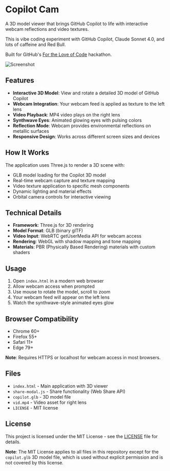 # Copilot Cam

A 3D model viewer that brings GitHub Copilot to life with interactive webcam reflections and video textures.

This is vibe coding experiment with GitHub Copilot, Claude Sonnet 4.0, and lots of caffeine and Red Bull. 

Built for GitHub's [For the Love of Code](https://gh.io/ftloc) hackathon.

![Screenshot](https://repository-images.githubusercontent.com/1021742063/2bef4dd2-aff2-4b01-b652-35b71b7c8d3a)

## Features

- **Interactive 3D Model**: View and rotate a detailed 3D model of GitHub Copilot
- **Webcam Integration**: Your webcam feed is applied as texture to the left lens
- **Video Playback**: MP4 video plays on the right lens
- **Synthwave Eyes**: Animated glowing eyes with pulsing colors
- **Reflection Mode**: Webcam provides environmental reflections on metallic surfaces
- **Responsive Design**: Works across different screen sizes and devices

## How It Works

The application uses Three.js to render a 3D scene with:
- GLB model loading for the Copilot 3D model
- Real-time webcam capture and texture mapping
- Video texture application to specific mesh components
- Dynamic lighting and material effects
- Orbital camera controls for interactive viewing

## Technical Details

- **Framework**: Three.js for 3D rendering
- **Model Format**: GLB (binary glTF)
- **Video Input**: WebRTC getUserMedia API for webcam access
- **Rendering**: WebGL with shadow mapping and tone mapping
- **Materials**: PBR (Physically Based Rendering) materials with custom shaders

## Usage

1. Open `index.html` in a modern web browser
2. Allow webcam access when prompted
3. Use mouse to rotate the model, scroll to zoom
4. Your webcam feed will appear on the left lens
5. Watch the synthwave-style animated eyes glow

## Browser Compatibility

- Chrome 60+
- Firefox 55+
- Safari 11+
- Edge 79+

**Note**: Requires HTTPS or localhost for webcam access in most browsers.

## Files

- `index.html` - Main application with 3D viewer
- `share-modal.js` - Share functionality (Web Share API)
- `copilot.glb` - 3D model file
- `vid.mp4` - Video asset for right lens
- `LICENSE` - MIT license

## License

This project is licensed under the MIT License - see the [LICENSE](LICENSE) file for details.

**Note**: The MIT License applies to all files in this repository except for the `copilot.glb` 3D model file, which is used without explicit permission and is not covered by this license.
